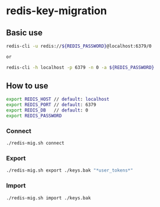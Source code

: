 # redis-key-migration

## Basic use

```bash
redis-cli -u redis://${REDIS_PASSWORD}@localhost:6379/0

or

redis-cli -h localhost -p 6379 -n 0 -a ${REDIS_PASSWORD}
```

## How to use

```bash
export REDIS_HOST // default: localhost
export REDIS_PORT // default: 6379
export REDIS_DB   // default: 0
export REDIS_PASSWORD
```

### Connect

```bash
./redis-mig.sh connect
```

### Export

```bash
./redis-mig.sh export ./keys.bak "*user_tokens*"
```

### Import

```bash
./redis-mig.sh import ./keys.bak
```
